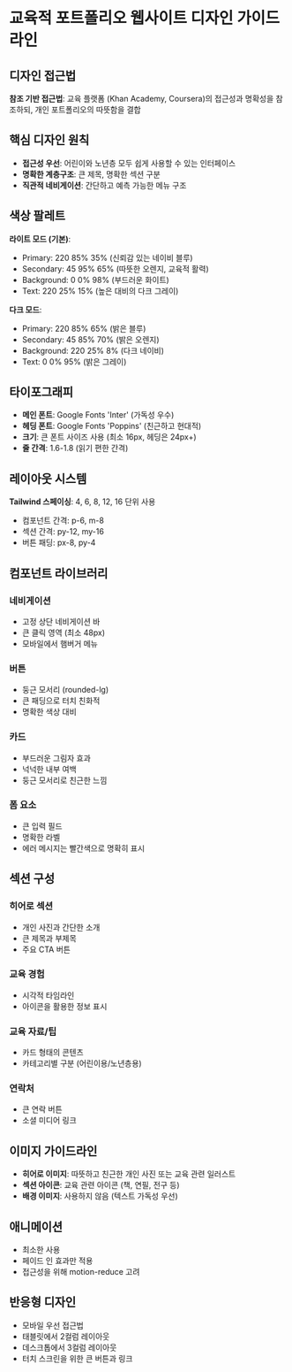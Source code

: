 # 교육적 포트폴리오 웹사이트 디자인 가이드라인

## 디자인 접근법
**참조 기반 접근법**: 교육 플랫폼 (Khan Academy, Coursera)의 접근성과 명확성을 참조하되, 개인 포트폴리오의 따뜻함을 결합

## 핵심 디자인 원칙
- **접근성 우선**: 어린이와 노년층 모두 쉽게 사용할 수 있는 인터페이스
- **명확한 계층구조**: 큰 제목, 명확한 섹션 구분
- **직관적 네비게이션**: 간단하고 예측 가능한 메뉴 구조

## 색상 팔레트
**라이트 모드 (기본)**:
- Primary: 220 85% 35% (신뢰감 있는 네이비 블루)
- Secondary: 45 95% 65% (따뜻한 오렌지, 교육적 활력)
- Background: 0 0% 98% (부드러운 화이트)
- Text: 220 25% 15% (높은 대비의 다크 그레이)

**다크 모드**:
- Primary: 220 85% 65% (밝은 블루)
- Secondary: 45 85% 70% (밝은 오렌지)
- Background: 220 25% 8% (다크 네이비)
- Text: 0 0% 95% (밝은 그레이)

## 타이포그래피
- **메인 폰트**: Google Fonts 'Inter' (가독성 우수)
- **헤딩 폰트**: Google Fonts 'Poppins' (친근하고 현대적)
- **크기**: 큰 폰트 사이즈 사용 (최소 16px, 헤딩은 24px+)
- **줄 간격**: 1.6-1.8 (읽기 편한 간격)

## 레이아웃 시스템
**Tailwind 스페이싱**: 4, 6, 8, 12, 16 단위 사용
- 컴포넌트 간격: p-6, m-8
- 섹션 간격: py-12, my-16
- 버튼 패딩: px-8, py-4

## 컴포넌트 라이브러리

### 네비게이션
- 고정 상단 네비게이션 바
- 큰 클릭 영역 (최소 48px)
- 모바일에서 햄버거 메뉴

### 버튼
- 둥근 모서리 (rounded-lg)
- 큰 패딩으로 터치 친화적
- 명확한 색상 대비

### 카드
- 부드러운 그림자 효과
- 넉넉한 내부 여백
- 둥근 모서리로 친근한 느낌

### 폼 요소
- 큰 입력 필드
- 명확한 라벨
- 에러 메시지는 빨간색으로 명확히 표시

## 섹션 구성

### 히어로 섹션
- 개인 사진과 간단한 소개
- 큰 제목과 부제목
- 주요 CTA 버튼

### 교육 경험
- 시각적 타임라인
- 아이콘을 활용한 정보 표시

### 교육 자료/팁
- 카드 형태의 콘텐츠
- 카테고리별 구분 (어린이용/노년층용)

### 연락처
- 큰 연락 버튼
- 소셜 미디어 링크

## 이미지 가이드라인
- **히어로 이미지**: 따뜻하고 친근한 개인 사진 또는 교육 관련 일러스트
- **섹션 아이콘**: 교육 관련 아이콘 (책, 연필, 전구 등)
- **배경 이미지**: 사용하지 않음 (텍스트 가독성 우선)

## 애니메이션
- 최소한 사용
- 페이드 인 효과만 적용
- 접근성을 위해 motion-reduce 고려

## 반응형 디자인
- 모바일 우선 접근법
- 태블릿에서 2컬럼 레이아웃
- 데스크톱에서 3컬럼 레이아웃
- 터치 스크린을 위한 큰 버튼과 링크